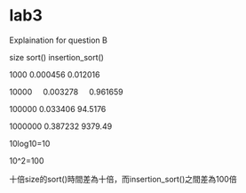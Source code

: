 # lab3

Explaination for question B

size       sort()        insertion_sort()

1000       0.000456      0.012016

10000      0.003278      0.961659

100000     0.033406      94.5176

1000000    0.387232      9379.49


10log10=10

10^2=100

十倍size的sort()時間差為十倍，而insertion_sort()之間差為100倍

